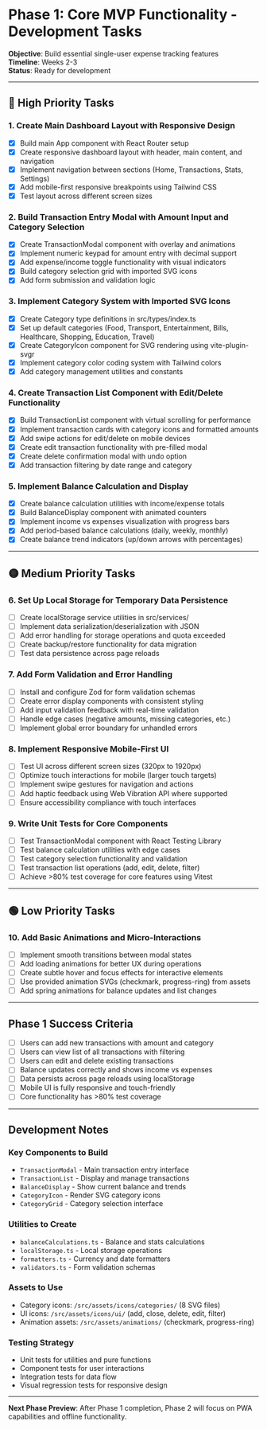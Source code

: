 # Phase 1: Core MVP Functionality - Development Tasks

**Objective**: Build essential single-user expense tracking features  
**Timeline**: Weeks 2-3  
**Status**: Ready for development

---

## 🔴 High Priority Tasks

### 1. Create Main Dashboard Layout with Responsive Design
- [x] Build main App component with React Router setup
- [x] Create responsive dashboard layout with header, main content, and navigation
- [x] Implement navigation between sections (Home, Transactions, Stats, Settings)
- [x] Add mobile-first responsive breakpoints using Tailwind CSS
- [x] Test layout across different screen sizes

### 2. Build Transaction Entry Modal with Amount Input and Category Selection
- [x] Create TransactionModal component with overlay and animations
- [x] Implement numeric keypad for amount entry with decimal support
- [x] Add expense/income toggle functionality with visual indicators
- [x] Build category selection grid with imported SVG icons
- [x] Add form submission and validation logic

### 3. Implement Category System with Imported SVG Icons
- [x] Create Category type definitions in src/types/index.ts
- [x] Set up default categories (Food, Transport, Entertainment, Bills, Healthcare, Shopping, Education, Travel)
- [x] Create CategoryIcon component for SVG rendering using vite-plugin-svgr
- [x] Implement category color coding system with Tailwind colors
- [x] Add category management utilities and constants

### 4. Create Transaction List Component with Edit/Delete Functionality
- [x] Build TransactionList component with virtual scrolling for performance
- [x] Implement transaction cards with category icons and formatted amounts
- [x] Add swipe actions for edit/delete on mobile devices
- [x] Create edit transaction functionality with pre-filled modal
- [x] Create delete confirmation modal with undo option
- [x] Add transaction filtering by date range and category

### 5. Implement Balance Calculation and Display
- [x] Create balance calculation utilities with income/expense totals
- [x] Build BalanceDisplay component with animated counters
- [x] Implement income vs expenses visualization with progress bars
- [x] Add period-based balance calculations (daily, weekly, monthly)
- [x] Create balance trend indicators (up/down arrows with percentages)

---

## 🟡 Medium Priority Tasks

### 6. Set Up Local Storage for Temporary Data Persistence
- [ ] Create localStorage service utilities in src/services/
- [ ] Implement data serialization/deserialization with JSON
- [ ] Add error handling for storage operations and quota exceeded
- [ ] Create backup/restore functionality for data migration
- [ ] Test data persistence across page reloads

### 7. Add Form Validation and Error Handling
- [ ] Install and configure Zod for form validation schemas
- [ ] Create error display components with consistent styling
- [ ] Add input validation feedback with real-time validation
- [ ] Handle edge cases (negative amounts, missing categories, etc.)
- [ ] Implement global error boundary for unhandled errors

### 8. Implement Responsive Mobile-First UI
- [ ] Test UI across different screen sizes (320px to 1920px)
- [ ] Optimize touch interactions for mobile (larger touch targets)
- [ ] Implement swipe gestures for navigation and actions
- [ ] Add haptic feedback using Web Vibration API where supported
- [ ] Ensure accessibility compliance with touch interfaces

### 9. Write Unit Tests for Core Components
- [ ] Test TransactionModal component with React Testing Library
- [ ] Test balance calculation utilities with edge cases
- [ ] Test category selection functionality and validation
- [ ] Test transaction list operations (add, edit, delete, filter)
- [ ] Achieve >80% test coverage for core features using Vitest

---

## 🟢 Low Priority Tasks

### 10. Add Basic Animations and Micro-Interactions
- [ ] Implement smooth transitions between modal states
- [ ] Add loading animations for better UX during operations
- [ ] Create subtle hover and focus effects for interactive elements
- [ ] Use provided animation SVGs (checkmark, progress-ring) from assets
- [ ] Add spring animations for balance updates and list changes

---

## Phase 1 Success Criteria

- [ ] Users can add new transactions with amount and category
- [ ] Users can view list of all transactions with filtering
- [ ] Users can edit and delete existing transactions
- [ ] Balance updates correctly and shows income vs expenses
- [ ] Data persists across page reloads using localStorage
- [ ] Mobile UI is fully responsive and touch-friendly
- [ ] Core functionality has >80% test coverage

---

## Development Notes

### Key Components to Build
- `TransactionModal` - Main transaction entry interface
- `TransactionList` - Display and manage transactions
- `BalanceDisplay` - Show current balance and trends
- `CategoryIcon` - Render SVG category icons
- `CategoryGrid` - Category selection interface

### Utilities to Create
- `balanceCalculations.ts` - Balance and stats calculations
- `localStorage.ts` - Local storage operations
- `formatters.ts` - Currency and date formatters
- `validators.ts` - Form validation schemas

### Assets to Use
- Category icons: `/src/assets/icons/categories/` (8 SVG files)
- UI icons: `/src/assets/icons/ui/` (add, close, delete, edit, filter)
- Animation assets: `/src/assets/animations/` (checkmark, progress-ring)

### Testing Strategy
- Unit tests for utilities and pure functions
- Component tests for user interactions
- Integration tests for data flow
- Visual regression tests for responsive design

---

**Next Phase Preview**: After Phase 1 completion, Phase 2 will focus on PWA capabilities and offline functionality.
